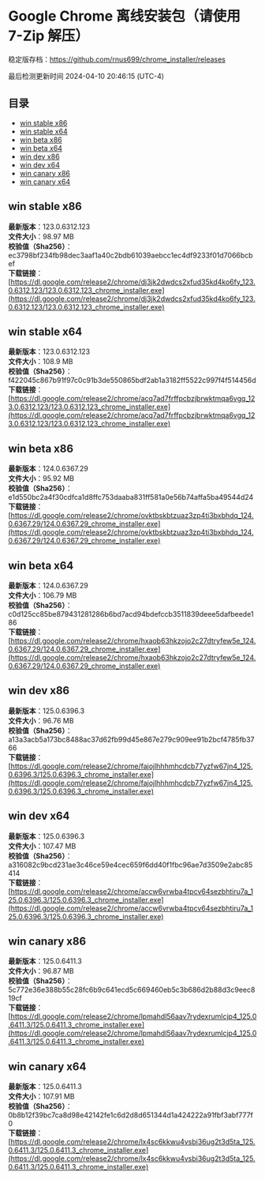 # Google Chrome 离线安装包（请使用 7-Zip 解压）
稳定版存档：<https://github.com/rnus699/chrome_installer/releases>

最后检测更新时间
2024-04-10 20:46:15 (UTC-4)


## 目录
* [win stable x86](https://github.com/rnus699/chrome_installer?tab=readme-ov-file#win-stable-x86)
* [win stable x64](https://github.com/rnus699/chrome_installer?tab=readme-ov-file#win-stable-x64)
* [win beta x86](https://github.com/rnus699/chrome_installer?tab=readme-ov-file#win-beta-x86)
* [win beta x64](https://github.com/rnus699/chrome_installer?tab=readme-ov-file#win-beta-x64)
* [win dev x86](https://github.com/rnus699/chrome_installer?tab=readme-ov-file#win-dev-x86)
* [win dev x64](https://github.com/rnus699/chrome_installer?tab=readme-ov-file#win-dev-x64)
* [win canary x86](https://github.com/rnus699/chrome_installer?tab=readme-ov-file#win-canary-x86)
* [win canary x64](https://github.com/rnus699/chrome_installer?tab=readme-ov-file#win-canary-x64)

## win stable x86
**最新版本**：123.0.6312.123  
**文件大小**：98.97 MB  
**校验值（Sha256）**：ec3798bf234fb98dec3aaf1a40c2bdb61039aebcc1ec4df9233f01d7066bcbef  
**下载链接**：[https://dl.google.com/release2/chrome/dj3jk2dwdcs2xfud35kd4ko6fy_123.0.6312.123/123.0.6312.123_chrome_installer.exe](https://dl.google.com/release2/chrome/dj3jk2dwdcs2xfud35kd4ko6fy_123.0.6312.123/123.0.6312.123_chrome_installer.exe)  

## win stable x64
**最新版本**：123.0.6312.123  
**文件大小**：108.9 MB  
**校验值（Sha256）**：f422045c867b91f97c0c91b3de550865bdf2ab1a3182ff5522c997f4f514456d  
**下载链接**：[https://dl.google.com/release2/chrome/acq7ad7frffpcbzjbrwktmqa6vgq_123.0.6312.123/123.0.6312.123_chrome_installer.exe](https://dl.google.com/release2/chrome/acq7ad7frffpcbzjbrwktmqa6vgq_123.0.6312.123/123.0.6312.123_chrome_installer.exe)  

## win beta x86
**最新版本**：124.0.6367.29  
**文件大小**：95.92 MB  
**校验值（Sha256）**：e1d550bc2a4f30cdfca1d8ffc753daaba831ff581a0e56b74affa5ba49544d24  
**下载链接**：[https://dl.google.com/release2/chrome/ovktbskbtzuaz3zp4ti3bxbhdq_124.0.6367.29/124.0.6367.29_chrome_installer.exe](https://dl.google.com/release2/chrome/ovktbskbtzuaz3zp4ti3bxbhdq_124.0.6367.29/124.0.6367.29_chrome_installer.exe)  

## win beta x64
**最新版本**：124.0.6367.29  
**文件大小**：106.79 MB  
**校验值（Sha256）**：c0d125cc85be879431281286b6bd7acd94bdefccb3511839deee5dafbeede186  
**下载链接**：[https://dl.google.com/release2/chrome/hxaob63hkzojo2c27dtryfew5e_124.0.6367.29/124.0.6367.29_chrome_installer.exe](https://dl.google.com/release2/chrome/hxaob63hkzojo2c27dtryfew5e_124.0.6367.29/124.0.6367.29_chrome_installer.exe)  

## win dev x86
**最新版本**：125.0.6396.3  
**文件大小**：96.76 MB  
**校验值（Sha256）**：a13a3acb5a173bc8488ac37d62fb99d45e867e279c909ee91b2bcf4785fb3766  
**下载链接**：[https://dl.google.com/release2/chrome/fajojlhhhmhcdcb77yzfw67jn4_125.0.6396.3/125.0.6396.3_chrome_installer.exe](https://dl.google.com/release2/chrome/fajojlhhhmhcdcb77yzfw67jn4_125.0.6396.3/125.0.6396.3_chrome_installer.exe)  

## win dev x64
**最新版本**：125.0.6396.3  
**文件大小**：107.47 MB  
**校验值（Sha256）**：a316082c9bcd231ae3c46ce59e4cec659f6dd40f1fbc96ae7d3509e2abc85414  
**下载链接**：[https://dl.google.com/release2/chrome/accw6vrwba4tpcv64sezbhtiru7a_125.0.6396.3/125.0.6396.3_chrome_installer.exe](https://dl.google.com/release2/chrome/accw6vrwba4tpcv64sezbhtiru7a_125.0.6396.3/125.0.6396.3_chrome_installer.exe)  

## win canary x86
**最新版本**：125.0.6411.3  
**文件大小**：96.87 MB  
**校验值（Sha256）**：5c772e36e388b55c28fc6b9c641ecd5c669460eb5c3b686d2b88d3c9eec819cf  
**下载链接**：[https://dl.google.com/release2/chrome/lpmahdl56aav7rydexrumlcjp4_125.0.6411.3/125.0.6411.3_chrome_installer.exe](https://dl.google.com/release2/chrome/lpmahdl56aav7rydexrumlcjp4_125.0.6411.3/125.0.6411.3_chrome_installer.exe)  

## win canary x64
**最新版本**：125.0.6411.3  
**文件大小**：107.91 MB  
**校验值（Sha256）**：0b8b12f39bc7ca8d98e42142fe1c6d2d8d651344d1a424222a91fbf3abf777f0  
**下载链接**：[https://dl.google.com/release2/chrome/lx4sc6kkwu4vsbi36ug2t3d5ta_125.0.6411.3/125.0.6411.3_chrome_installer.exe](https://dl.google.com/release2/chrome/lx4sc6kkwu4vsbi36ug2t3d5ta_125.0.6411.3/125.0.6411.3_chrome_installer.exe)  

